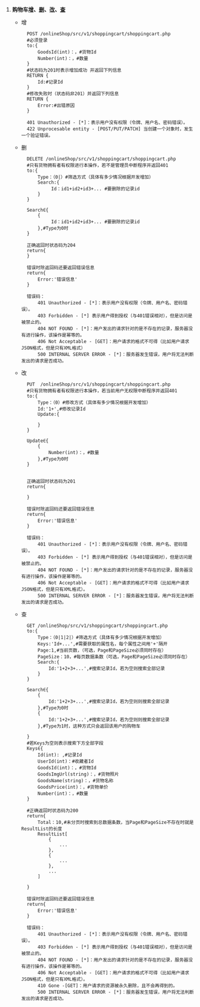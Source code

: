 1.  **购物车[增](#shoppingcart_add)、[删](#shoppingcart_delete)、[改](#shoppingcart_change)、[查](#shoppingcart_search)**
	- <a name="shoppingcart_add">增</a>
	
			POST /onlineShop/src/v1/shoppingcart/shoppingcart.php
			#必须登录
			to:{
				GoodsId(int)：，#货物Id
				Number(int)：，#数量
			}
			#状态码为201时表示增加成功 并返回下列信息
			RETURN {
				Id:#记录Id
			}
			#修改失败时（状态码非201）并返回下列信息
			RETURN {
				Error:#出错原因
			}
			
			401 Unauthorized - [*]：表示用户没有权限（令牌、用户名、密码错误）。
			422 Unprocesable entity - [POST/PUT/PATCH] 当创建一个对象时，发生一个验证错误。
	- <a name="shoppingcart_delete">删</a>
	
			DELETE /onlineShop/src/v1/shoppingcart/shoppingcart.php
			#只有货物拥有者有权限进行本操作，若不是管理员中断程序并返回401
			to:{
				Type：（0|）#筛选方式（具体有多少情况根据开发增加）
				Search:{
					 Id：id1+id2+id3+... #要删除的记录id
				}	
			}
			
			Search∈{
				{
					 Id：id1+id2+id3+... #要删除的记录id
				},#Type为0时
			}	
		
			正确返回时状态码为204
			return{
			}
			
			错误时除返回码还要返回错误信息
			return{
				Error:'错误信息'
			}
		
			错误码：
				401 Unauthorized - [*]：表示用户没有权限（令牌、用户名、密码错误）。
				403 Forbidden - [*] 表示用户得到授权（与401错误相对），但是访问是被禁止的。
				404 NOT FOUND - [*]：用户发出的请求针对的是不存在的记录，服务器没有进行操作，该操作是幂等的。
				406 Not Acceptable - [GET]：用户请求的格式不可得（比如用户请求JSON格式，但是只有XML格式）
				500 INTERNAL SERVER ERROR - [*]：服务器发生错误，用户将无法判断发出的请求是否成功。
	- <a name="shoppingcart_change">改</a>
	
			PUT  /onlineShop/src/v1/shoppingcart/shoppingcart.php
			#只有货物拥有者有权限进行本操作，若当前用户无权限中断程序并返回401
			to:{
				Type：（0）#修改方式（具体有多少情况根据开发增加）
				Id:'1+',#修改记录Id		
				Update:{

				}	
			}
			
			Update∈{
				{
					Number(int)：，#数量
				},#Type为0时
			}	
		
			
			正确返回时状态码为201
			return{

			}
			
			错误时除返回码还要返回错误信息
			return{
				Error:'错误信息'
			}
		
			错误码：
				401 Unauthorized - [*]：表示用户没有权限（令牌、用户名、密码错误）。
				403 Forbidden - [*] 表示用户得到授权（与401错误相对），但是访问是被禁止的。
				404 NOT FOUND - [*]：用户发出的请求针对的是不存在的记录，服务器没有进行操作，该操作是幂等的。
				406 Not Acceptable - [GET]：用户请求的格式不可得（比如用户请求JSON格式，但是只有XML格式）。
				500 INTERNAL SERVER ERROR - [*]：服务器发生错误，用户将无法判断发出的请求是否成功。
	- <a name="shoppingcart_search">查</a>  
			
			GET /onlineShop/src/v1/shoppingcart/shoppingcart.php
			to:{
				Type：（0|1|2|）#筛选方式（具体有多少情况根据开发增加）
				Keys:'Id+...',#需要获取的属性名，每个属性之间用'+'隔开
				Page:1,#当前页数，（可选，Page和PageSize必须同时存在）
				PageSize：10，#每页数据条数（可选，Page和PageSize必须同时存在）
				Search:{
					Id:'1+2+3+...',#搜索记录Id，若为空则搜索全部记录
				}	
			}
			
			Search∈{
				{
					Id:'1+2+3+...',#搜索记录Id，若为空则则搜索全部记录
				},#Type为0时
				{
					Id:'1+2+3+...',#搜索记录Id，若为空则则搜索全部记录
				},#Type为1时，这种方式只会返回该用户的购物车
				
			}	
			#若Keys为空则表示搜索下方全部字段
			Keys∈{
				Id(int): ,#记录Id
				UserId(int)：#收藏者Id
				GoodsId(int)：，#货物Id
				GoodsImgUrl(string)：，#货物照片
				GoodsName(string)：，#货物名称
				GoodsPrice(int)：，#货物单价
				Number(int)：，#数量
			}
			
			#正确返回时状态码为200
			return{
				Total：10,#未分页时搜索到总数据条数，当Page和PageSize不存在时就是ResultList的长度
				ResultList[
					{
						...	
					},
					{
						...	
					},
					...
				]
				
			}
			
			错误时除返回码还要返回错误信息
			return{
				Error:'错误信息'
			}
		
			错误码：
				401 Unauthorized - [*]：表示用户没有权限（令牌、用户名、密码错误）。
				403 Forbidden - [*] 表示用户得到授权（与401错误相对），但是访问是被禁止的。
				404 NOT FOUND - [*]：用户发出的请求针对的是不存在的记录，服务器没有进行操作，该操作是幂等的。
				406 Not Acceptable - [GET]：用户请求的格式不可得（比如用户请求JSON格式，但是只有XML格式）。
				410 Gone -[GET]：用户请求的资源被永久删除，且不会再得到的。
				500 INTERNAL SERVER ERROR - [*]：服务器发生错误，用户将无法判断发出的请求是否成功。

